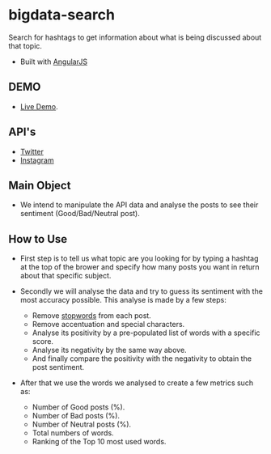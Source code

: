 # bigdata-search

Search for hashtags to get information about what is being discussed about that topic.
- Built with [AngularJS](https://angularjs.org/)

## DEMO 
- [Live Demo](http://mateusmcg.github.io/bigdata-search/).

## API's
- [Twitter](https://dev.twitter.com/rest/public)
- [Instagram](https://instagram.com/developer/)

## Main Object
- We intend to manipulate the API data and analyse the posts to see their sentiment (Good/Bad/Neutral post).

## How to Use
- First step is to tell us what topic are you looking for by typing a hashtag at the top of the brower and specify how many posts you want in return about that specific subject.
 
- Secondly we will analyse the data and try to guess its sentiment with the most accuracy possible. This analyse is made by a few steps:
  - Remove [stopwords](https://pt.wikipedia.org/wiki/Palavra_vazia) from each post.
  - Remove accentuation and special characters.
  - Analyse its positivity by a pre-populated list of words with a specific score.
  - Analyse its negativity by the same way above.
  - And finally compare the positivity with the negativity to obtain the post sentiment.
 
- After that we use the words we analysed to create a few metrics such as:
  - Number of Good posts (%).
  - Number of Bad posts (%).
  - Number of Neutral posts (%).
  - Total numbers of words.
  - Ranking of the Top 10 most used words.

